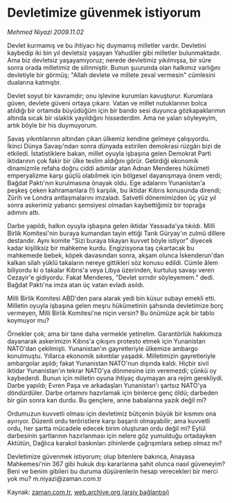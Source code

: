 # Devletimize  güvenmek istiyorum

*Mehmed Niyazi 2009.11.02*

<tr><td class="metin" colspan="2" style="padding-top: 20px; padding-left: 5px; padding-right: 10px;">Devlet kurmamış ve bu ihtiyacı hiç duymamış milletler vardır. Devletini kaybedip iki bin yıl devletsiz yaşayan Yahudiler gibi milletler bulunmaktadır. Ama biz devletsiz yaşayamıyoruz; nerede devletimiz yıkılmışsa, bir süre sonra orada milletimiz de silinmiştir. Bunun şuurunda olan halkımız varlığını devletiyle bir görmüş; "Allah devlete ve millete zeval vermesin" cümlesini dualarına katmıştır.</td></tr><tr><td class="metin" colspan="2" style="padding-top: 20px; padding-left: 5px; padding-right: 10px;"><p>Devlet soyut bir kavramdır; onu işlevine kurumları kavuşturur. Kurumlara güven, devlete güveni ortaya çıkarır. Vatan ve millet nutuklarının bolca atıldığı bir ortamda büyüdüğüm için bir bando sesi duyunca gözkapaklarımın altında sıcak bir ıslaklık yayıldığını hissederdim. Ama ne yalan söyleyeyim, artık böyle bir his duymuyorum.
<p>Savaş yıkıntılarının altından çıkan ülkemiz kendine gelmeye çalışıyordu. İkinci Dünya Savaşı'ndan sonra dünyada estirilen demokrasi rüzgârı bizi de etkiledi. İstatistiklere bakan, millet oyuyla işbaşına gelen Demokrat Parti iktidarının çok fakir bir ülke teslim aldığını görür. Getirdiği ekonomik dinamizmle refaha doğru ciddi adımlar atan Adnan Menderes hükümeti emperyalizme karşı güçlü olabilmek için bölgesel dayanışmaya önem verdi; Bağdat Paktı'nın kurulmasına önayak oldu. Ege adalarını Yunanistan'a peşkeş çeken kahramanlara (!) karşılık, bu iktidar Kıbrıs konusunda direndi; Zürih ve Londra antlaşmalarını imzaladı. Satvetli dönemimizden üç yüz yıl sonra askerimiz yabancı şemsiyesi olmadan kaybettiğimiz bir toprağa adımını attı.
<p>Darbe yapıldı, halkın oyuyla işbaşına gelen iktidar Yassıada'ya tıkıldı. Milli Birlik Komitesi'nin buraya kumandan tayin ettiği Tarık Güryay'ın zulmü dillere destandır. Aynı komite "Sizi buraya tıkayan kuvvet böyle istiyor" diyecek kadar kişiliksiz bir mahkeme kurdu. Engizisyona taş çıkartacak bu mahkemede bebek, köpek davasından sonra, akşam olunca İskenderun'dan kalkan silah yüklü takaların nereye gittikleri söz konusu edildi. Cümle âlem biliyordu ki o takalar Kıbrıs'a veya Libya üzerinden, kurtuluş savaşı veren Cezayir'e gidiyordu. Fakat Menderes, "Devlet sırrıdır söyleyemem." dedi. Bağdat Paktı'na imza atan üç vatan evladı asıldı.
<p>Milli Birlik Komitesi ABD'den para alarak yedi bin küsur subayı emekli etti. Milletin oyuyla işbaşına gelen meşru hükümetinin şahsında devletimize borç vermeyen, Milli Birlik Komitesi'ne niçin versin? Bu önümüze açık bir tablo koymuyor mu?
<p>Örnekler çok; ama bir tane daha vermekle yetinelim. Garantörlük hakkımıza dayanarak askerimizin Kıbrıs'a çıkışını protesto etmek için Yunanistan NATO'dan çekilmişti. Yunanistan'ın gayretleriyle ülkemize ambargo konulmuştu. Yıllarca ekonomik sıkıntılar yaşadık. Milletimizin gayretleriyle ambargolar aşıldı; fakat Yunanistan NATO'nun dışında kaldı. Hiçbir sivil iktidar Yunanistan'ın tekrar NATO'ya dönmesine izin veremezdi; çünkü oy kaybederdi. Bunun için milletin oyuna ihtiyaç duymayan ara rejim gerekliydi. Darbe yapıldı; Evren Paşa ve arkadaşları Yunanistan'ı şartsız NATO'ya döndürdüler. Darbe ortamını hazırlamak için binlerce genç öldü; darbeden bir gün sonra kan durdu. Bu gençlere, anne babalarına yazık değil mi?
<p>Ordumuzun kuvvetli olması için devletimiz bütçenin büyük bir kısmını ona ayırıyor. Düzenli ordu teröristlere karşı başarılı olmayabilir; ama kuvvetli ordu, her şartta mücadele edecek birim oluşturan ordu değil mi? Eylül darbesinin şartlarının hazırlanması için nelere göz yumulduğu ortadayken Aktütün, Dağlıca karakol baskınları zihinlerde çağrışımlara sebep olmaz mı?
<p>Devletimize güvenmek istiyorum; olup bitenlere bakınca, Anayasa Mahkemesi'nin 367 gibi hukuk dışı kararlarına şahit olunca nasıl güveneyim? Beni ve benim gibileri bu duruma düşürenlerin hesap verecekleri bir merci yok mu? m.niyazi@zaman.com.tr<br/></p></p></p></p></p></p></p></td></tr>

Kaynak: [zaman.com.tr](http://zaman.com.tr/yazar.do?yazino=910501), [web.archive.org (arşiv bağlantısı)](http://web.archive.org/web/20091103085729/http://www.zaman.com.tr:80/yazar.do?yazino=910501)
